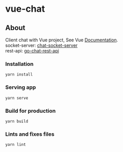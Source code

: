 # vue-chat

## About
Client chat with Vue project, See Vue [Documentation](https://cli.vuejs.org/).  
socket-server: [chat-socket-server](https://github.com/ifanfairuz/chat-socket-server/)  
rest-api: [go-chat-rest-api](https://github.com/ifanfairuz/go-chat-rest-api/)

### Installation
```
yarn install
```

### Serving app
```
yarn serve
```

### Build for production
```
yarn build
```

### Lints and fixes files
```
yarn lint
```
